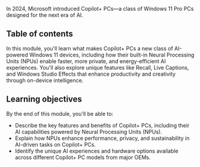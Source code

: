 In 2024, Microsoft introduced Copilot+ PCs—a class of Windows 11 Pro PCs designed for the next era of AI.

## Table of contents

In this module, you'll learn what makes Copilot+ PCs a new class of AI-powered Windows 11 devices, including how their built-in Neural Processing Units (NPUs) enable faster, more private, and energy-efficient AI experiences. You'll also explore unique features like Recall, Live Captions, and Windows Studio Effects that enhance productivity and creativity through on-device intelligence.

## Learning objectives

By the end of this module, you'll be able to:

- Describe the key features and benefits of Copilot+ PCs, including their AI capabilities powered by Neural Processing Units (NPUs).
- Explain how NPUs enhance performance, privacy, and sustainability in AI-driven tasks on Copilot+ PCs.
- Identify the unique AI experiences and hardware options available across different Copilot+ PC models from major OEMs.